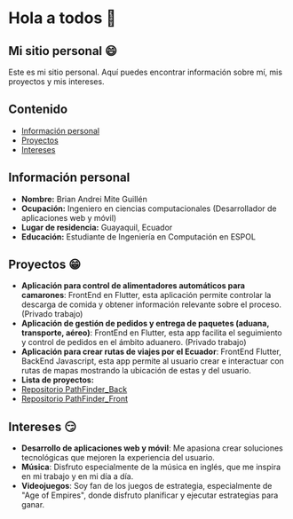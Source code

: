 # Hola a todos 👋
## Mi sitio personal :smile:
Este es mi sitio personal. Aquí puedes encontrar información sobre mí, mis proyectos y mis intereses.

## Contenido
* [Información personal](#información-personal)
* [Proyectos](#proyectos)
* [Intereses](#intereses)

## Información personal
* **Nombre:** Brian Andrei Mite Guillén
* **Ocupación:** Ingeniero en ciencias computacionales (Desarrollador de aplicaciones web y móvil)
* **Lugar de residencia:** Guayaquil, Ecuador
* **Educación:** Estudiante de Ingeniería en Computación en ESPOL

## Proyectos :grin:
* **Aplicación para control de alimentadores automáticos para camarones**: FrontEnd en Flutter, esta aplicación permite controlar la descarga de comida y obtener información relevante sobre el proceso. (Privado trabajo)
* **Aplicación de gestión de pedidos y entrega de paquetes (aduana, transporte, aéreo)**: FrontEnd en Flutter, esta app facilita el seguimiento y control de pedidos en el ámbito aduanero. (Privado trabajo)
* **Aplicación para crear rutas de viajes por el Ecuador**: FrontEnd Flutter, BackEnd Javascript, esta app permite al usuario crear e interactuar con rutas de mapas mostrando la ubicación de estas y del usuario.
* **Lista de proyectos:**
* [Repositorio PathFinder_Back](https://github.com/gjareval/PathFinder_Back)
* [Repositorio PathFinder_Front](https://github.com/bmitegui/proyectoLP)

## Intereses :smirk:
* **Desarrollo de aplicaciones web y móvil**: Me apasiona crear soluciones tecnológicas que mejoren la experiencia del usuario.
* **Música**: Disfruto especialmente de la música en inglés, que me inspira en mi trabajo y en mi día a día.
* **Videojuegos**: Soy fan de los juegos de estrategia, especialmente de "Age of Empires", donde disfruto planificar y ejecutar estrategias para ganar.
